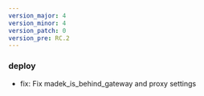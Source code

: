```yaml
---
version_major: 4
version_minor: 4
version_patch: 0
version_pre: RC.2
---
```


### deploy

- fix: Fix madek_is_behind_gateway and proxy settings
